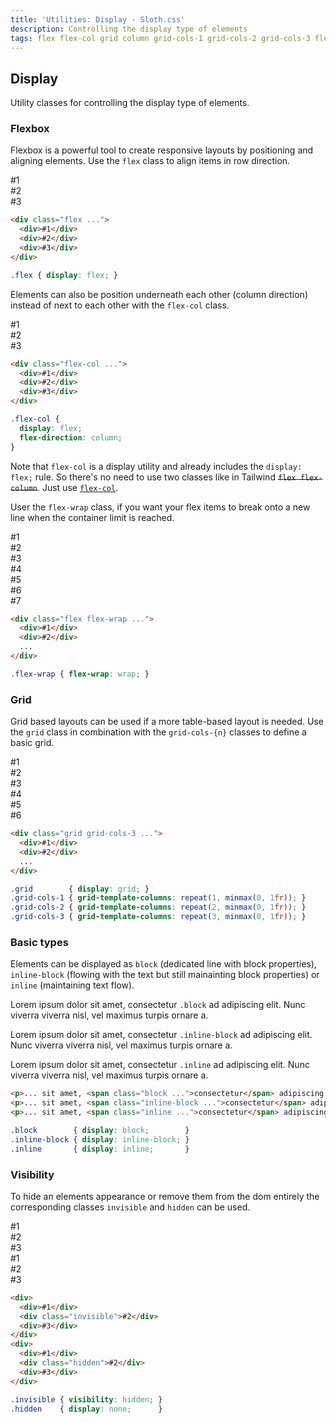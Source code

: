 ```yaml
---
title: 'Utilities: Display - Sloth.css'
description: Controlling the display type of elements
tags: flex flex-col grid column grid-cols-1 grid-cols-2 grid-cols-3 flex-wrap inline block inline-block visibility invisible hidden
---
```


## Display

Utility classes for controlling the display type of elements.

### Flexbox

Flexbox is a powerful tool to create responsive layouts by positioning and aligning elements. Use the `flex` class to align items in row direction.

<div class="demo">
  <div class="flex gap-4 items-center bg-muted w-32 p-4 rounded">
    <div class="text-light bg-accent-variant flex-center rounded h-8 w-8 font-mono font-bold">#1</div>
    <div class="text-light bg-accent-variant flex-center rounded h-8 w-8 font-mono font-bold">#2</div>
    <div class="text-light bg-accent-variant flex-center rounded h-8 w-8 font-mono font-bold">#3</div>
  </div>
</div>

```html
<div class="flex ...">
  <div>#1</div>
  <div>#2</div>
  <div>#3</div>
</div>
```

```css
.flex { display: flex; }
```

Elements can also be position underneath each other (column direction) instead of next to each other with the `flex-col` class.

<div class="demo">
  <div class="flex-col gap-4 bg-muted w-32 p-4 rounded">
    <div class="text-light bg-accent-variant flex-center rounded h-8 w-8 font-mono font-bold">#1</div>
    <div class="text-light bg-accent-variant flex-center rounded h-8 w-8 font-mono font-bold">#2</div>
    <div class="text-light bg-accent-variant flex-center rounded h-8 w-8 font-mono font-bold">#3</div>
  </div>
</div>

```html
<div class="flex-col ...">
  <div>#1</div>
  <div>#2</div>
  <div>#3</div>
</div>
```

```css
.flex-col {
  display: flex;
  flex-direction: column;
}
```

<p class="callout accent">
  Note that <code>flex-col</code> is a display utility and already includes the <code>display: flex;</code> rule. So there's no need to use two classes like in Tailwind <del><code>flex flex-column</code></del>. Just use <ins><code>flex-col</code></ins>.
</p>

User the `flex-wrap` class, if you want your flex items to break onto a new line when the container limit is reached.

<div class="demo">
  <div class="flex flex-wrap max-w-screen-xs gap-4 items-center bg-muted p-4 rounded">
    <div class="text-light bg-accent-variant flex-center rounded h-8 w-16 font-mono font-bold">#1</div>
    <div class="text-light bg-accent-variant flex-center rounded h-8 w-16 font-mono font-bold">#2</div>
    <div class="text-light bg-accent-variant flex-center rounded h-8 w-16 font-mono font-bold">#3</div>
    <div class="text-light bg-accent-variant flex-center rounded h-8 w-16 font-mono font-bold">#4</div>
    <div class="text-light bg-accent-variant flex-center rounded h-8 w-16 font-mono font-bold">#5</div>
    <div class="text-light bg-accent-variant flex-center rounded h-8 w-16 font-mono font-bold">#6</div>
    <div class="text-light bg-accent-variant flex-center rounded h-8 w-16 font-mono font-bold">#7</div>
  </div>
</div>

```html
<div class="flex flex-wrap ...">
  <div>#1</div>
  <div>#2</div>
  ...
</div>
```

```css
.flex-wrap { flex-wrap: wrap; }
```

### Grid

Grid based layouts can be used if a more table-based layout is needed. Use the `grid` class in combination with the `grid-cols-{n}` classes to define a basic grid.

<div class="demo">
  <div class="grid grid-cols-3 gap-4 items-center bg-muted p-4 rounded">
    <div class="text-light bg-accent-variant flex-center rounded h-8 font-mono font-bold">#1</div>
    <div class="text-light bg-accent-variant flex-center rounded h-8 font-mono font-bold">#2</div>
    <div class="text-light bg-accent-variant flex-center rounded h-8 font-mono font-bold">#3</div>
    <div class="text-light bg-accent-variant flex-center rounded h-8 font-mono font-bold">#4</div>
    <div class="text-light bg-accent-variant flex-center rounded h-8 font-mono font-bold">#5</div>
    <div class="text-light bg-accent-variant flex-center rounded h-8 font-mono font-bold">#6</div>
  </div>
</div>

```html
<div class="grid grid-cols-3 ...">
  <div>#1</div>
  <div>#2</div>
  ...
</div>
```

```css
.grid        { display: grid; }
.grid-cols-1 { grid-template-columns: repeat(1, minmax(0, 1fr)); }
.grid-cols-2 { grid-template-columns: repeat(2, minmax(0, 1fr)); }
.grid-cols-3 { grid-template-columns: repeat(3, minmax(0, 1fr)); }
```

### Basic types

Elements can be displayed as `block` (dedicated line with block properties), `inline-block` (flowing with the text but still mainainting block properties) or `inline` (maintaining text flow).

<div class="demo grid grid-cols-3 gap-8">
  <p>Lorem ipsum dolor sit amet, <span class="block bg-accent-variant rounded p-2">consectetur <code>.block</code></span> ad adipiscing elit. Nunc viverra viverra nisl, vel maximus turpis ornare a.</p>
  <p>Lorem ipsum dolor sit amet, <span class="inline-block bg-accent-variant rounded p-2">consectetur <code>.inline-block</code></span> ad adipiscing elit. Nunc viverra viverra nisl, vel maximus turpis ornare a.</p>
  <p>Lorem ipsum dolor sit amet, <span class="inline bg-accent-variant rounded p-2">consectetur <code>.inline</code></span> ad adipiscing elit. Nunc viverra viverra nisl, vel maximus turpis ornare a.</p>
</div>

```html
<p>... sit amet, <span class="block ...">consectetur</span> adipiscing elit ...</p>
<p>... sit amet, <span class="inline-block ...">consectetur</span> adipiscing eli t..</p>
<p>... sit amet, <span class="inline ...">consectetur</span> adipiscing elit ...</p>
```

```css
.block        { display: block;        }
.inline-block { display: inline-block; }
.inline       { display: inline;       }
```

### Visibility

To hide an elements appearance or remove them from the dom entirely the corresponding classes `invisible` and `hidden` can be used.

<div class="demo flex-col gap-4">
  <div class="flex gap-4 items-center bg-muted w-32 p-4 rounded">
    <div class="text-light bg-accent-variant flex-center rounded h-8 w-8 font-mono font-bold">#1</div>
    <div class="text-light bg-accent-variant flex-center rounded h-8 w-8 font-mono font-bold invisible">#2</div>
    <div class="text-light bg-accent-variant flex-center rounded h-8 w-8 font-mono font-bold">#3</div>
  </div>
  <div class="flex gap-4 items-center bg-muted w-32 p-4 rounded">
    <div class="text-light bg-accent-variant flex-center rounded h-8 w-8 font-mono font-bold">#1</div>
    <div class="hidden">#2</div>
    <div class="text-light bg-accent-variant flex-center rounded h-8 w-8 font-mono font-bold">#3</div>
  </div>
</div>

```html
<div>
  <div>#1</div>
  <div class="invisible">#2</div>
  <div>#3</div>
</div>
<div>
  <div>#1</div>
  <div class="hidden">#2</div>
  <div>#3</div>
</div>
```

```css
.invisible { visibility: hidden; }
.hidden    { display: none;      }
```
